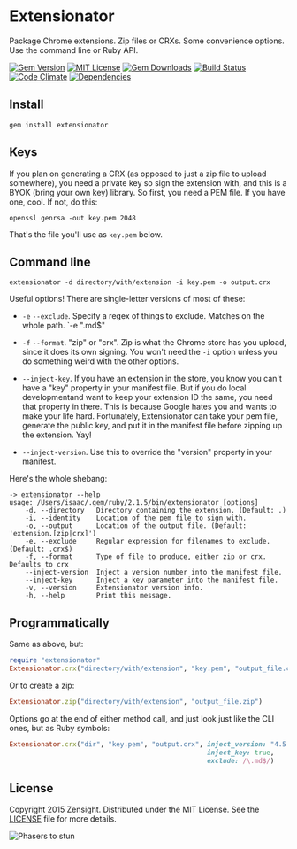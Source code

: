 # Extensionator

Package Chrome extensions. Zip files or CRXs. Some convenience options. Use the command line or Ruby API.

[![Gem Version][gem-image]][gem-url]
[![MIT License][license-image]][license]
[![Gem Downloads][gem-dl-image]][gem-url]
[![Build Status][travis-image]][travis-url]
[![Code Climate][code-climate-image]][code-climate-url]
[![Dependencies][gemnasium-image]][gemnasium-url]

## Install

```
gem install extensionator
```

## Keys

If you plan on generating a CRX (as opposed to just a zip file to upload somewhere), you need a private key so sign the extension with, and this is a BYOK (bring your own key) library. So first, you need a PEM file. If you have one, cool. If not, do this:

```
openssl genrsa -out key.pem 2048
```

That's the file you'll use as `key.pem` below.

## Command line

```
extensionator -d directory/with/extension -i key.pem -o output.crx
```

Useful options! There are single-letter versions of most of these:

  * `-e` `--exclude`. Specify a regex of things to exclude. Matches on the whole path. `-e "\.md$"

  * `-f` `--format`. "zip" or "crx". Zip is what the Chrome store has you upload, since it does its own signing. You won't need the `-i` option unless you do something weird with the other options.

  * `--inject-key`. If you have an extension in the store, you know you can't have a "key" property in your manifest file. But if you do local developmentand want to keep your extension ID the same, you need that property in there. This is because Google hates you and wants to make your life hard. Fortunately, Extensionator can take your pem file, generate the public key, and put it in the manifest file before zipping up the extension. Yay!

  * `--inject-version`. Use this to override the "version" property in your manifest.

Here's the whole shebang:

```
-> extensionator --help
usage: /Users/isaac/.gem/ruby/2.1.5/bin/extensionator [options]
    -d, --directory   Directory containing the extension. (Default: .)
    -i, --identity    Location of the pem file to sign with.
    -o, --output      Location of the output file. (Default: 'extension.[zip|crx]')
    -e, --exclude     Regular expression for filenames to exclude. (Default: .crx$)
    -f, --format      Type of file to produce, either zip or crx. Defaults to crx
    --inject-version  Inject a version number into the manifest file.
    --inject-key      Inject a key parameter into the manifest file.
    -v, --version     Extensionator version info.
    -h, --help        Print this message.
```

## Programmatically

Same as above, but:

```rb
require "extensionator"
Extensionator.crx("directory/with/extension", "key.pem", "output_file.crx")
```

Or to create a zip:

```rb
Extensionator.zip("directory/with/extension", "output_file.zip")
```

Options go at the end of either method call, and just look just like the CLI ones, but as Ruby symbols:

```rb
Extensionator.crx("dir", "key.pem", "output.crx", inject_version: "4.5.1",
                                                  inject_key: true,
                                                  exclude: /\.md$/)
```

## License

Copyright 2015 Zensight. Distributed under the MIT License. See the [LICENSE][] file for more details.

![Phasers to stun][phasers-image]

[license-image]: http://img.shields.io/badge/license-MIT-blue.svg?style=flat-square
[license]: LICENSE.md

[code-climate-image]: https://img.shields.io/codeclimate/github/Zensight/extensionator.svg?style=flat-square
[code-climate-url]: https://codeclimate.com/github/Zensight/extensionator

[gem-image]: https://img.shields.io/gem/v/extensionator.svg?style=flat-square
[gem-dl-image]: https://img.shields.io/gem/dt/extensionator.svg?style=flat-square
[gem-url]: https://rubygems.org/gems/extensionator

[travis-url]: http://travis-ci.org/Zensight/extensionator
[travis-image]: http://img.shields.io/travis/Zensight/extensionator.svg?style=flat-square

[gemnasium-url]: https://gemnasium.com/zensight/extensionator
[gemnasium-image]: https://img.shields.io/gemnasium/Zensight/extensionator.svg?style=flat-square

[crxmake-url]: https://github.com/Constellation/crxmake

[phasers-image]: https://img.shields.io/badge/phasers-stun-green.svg?style=flat-square
